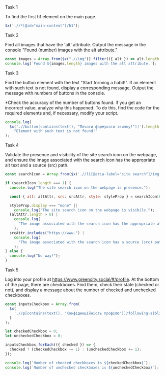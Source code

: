 Task 1

To find the first h1 element on the main page.

```javascript
$x('.//*[@id="main-content"]/h1');
```

Task 2

Find all images that have the 'alt' attribute. Output the message in the console "Found (number) images with the alt attribute."

```javascript
const images = Array.from($x(".//img")).filter(({ alt }) => alt.length > 0);
console.log(`Found ${images.length} images with the alt attribute.`);
```

Task 3

Find the button element with the text "Start forming a habit!". If an element with such text is not found, display a corresponding message. Output the message with numbers of buttons in the console.

\*Check the accuracy of the number of buttons found. If you get an incorrect value, analyze why this happened. To do this, find the code for the required elements and, if necessary, modify your script.

```javascript
console.log(
  $x('.//button[contains(text(), "Почати формувати звичку!")]').length |
    "Element with such text is not found!"
);
```

Task 4

Validate the presence and visibility of the site search icon on the webpage, and ensure the image associated with the search icon has the appropriate alt text and a source (src) path.

```javascript
const searchIcon = Array.from($x('.//li[@aria-label="site search"]/img'));

if (searchIcon.length === 1) {
  console.log("The site search icon on the webpage is presence.");

  const { alt: altAttr, src: srcAttr, style: styleProp } = searchIcon[0];

  styleProp.display === "none" ||
    console.log("The site search icon on the webpage is visibile.");
  (altAttr.length > 0) |
    console.log(
      "The image associated with the search icon has the appropriate alt text."
    );
  srcAttr.includes("https://www.") |
    console.log(
      "The image associated with the search icon has a source (src) path."
    );
} else {
  console.log("No way!");
}
```

Task 5

Log into your profile at https://www.greencity.social/#/profile. At the bottom of the page, there are checkboxes. Find them, check their state (checked or not), and display a message about the number of checked and unchecked checkboxes.

```javascript
const inputsCheckbox = Array.from(
  $x(
    './/p[contains(text(), "Конфіденційність профілю")]/following-sibling::ul/li/label/input'
  )
);

let checkedCheckbox = 0;
let uncheckedCheckbox = 0;

inputsCheckbox.forEach(({ checked }) => {
  checked ? (checkedCheckbox += 1) : (uncheckedCheckbox += 1);
});

console.log(`Number of checked checkboxes is ${checkedCheckbox}`);
console.log(`Number of unchecked checkboxes is ${uncheckedCheckbox}`);
```
